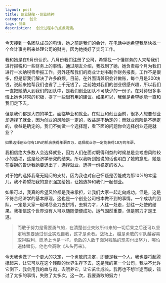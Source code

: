 ```yaml
---
layout: post
title: 创业随笔--创业精神
category:  创业
tags: 创业
description:  创业过程中的点点滴滴。
---
```


今天接到一名团队成员的电话，她之前是我们的会计，在电话中她希望我尽快找一个会计事务所来处理公司的财务，因为她找好了实习工作。

我和她是在9月份认识。八月份我们注册了公司，希望找一个懂财务的人来帮我们进行报税和一些财务上的事情。通过朋友介绍，我找到了她，她负责每个月为我们进行一次纳税零申报工作。另外还帮我们的商业计划书制作财务报表，工作不是很多，但是帮我们解决了许多麻烦。目前，在外面请兼职会计做账，每个月是300块钱，说起来她帮我们也省了上千元钱了。之前她对我们的创业很感兴趣，所以我们一直把她纳入到我们的团队中，是我们创业团队不可缺少的一份子。在对待很多事情上她也非常的积极，提了一些很有用的建议。如果可以，我倒是希望她能一直和我们走下去。

但是我们都是大四的学生，面临毕业和就业。在就业和创业面前，很多人想要创业却选择了就业，因为创业的风险是一定的，收益是不确定的；而就业风险是不确定的，收益是确定的。我们不妨做一个选择题，看下面的问题你会选择创业还是就业？

    如果选择创业你有10%的机会获得年薪百万，选择就业你一定能获得10万的年薪。
    
我相信绝大多数人会选择就业，因为人们在面对既得利益的时候总是会考虑风险较小的选项，这是经济学研究的结果。所以我听到她说的话也明白了她的意思，她是在委婉的告诉我她要退出了，选择就业，选择一份稳定的收入。

对于她的选择我毫无疑问的支持，因为我也对自己怀疑是否能成为那10%的幸运儿，我不希望把我的意识强加给她，让她选择和我们一起创业。

如果可以，我真的希望风险都是我来承担，让我们大家一起走向成功。但是，这是不符合经济学的基本原理，这也是一个创业公司根本做不到的事情。一个成功的团队，一定是大家一起竭尽全力去拼搏，去努力才，人往一处走，劲往一处使的结果。我相信这个世界没有人可以随随便便成功，运气固然重要，但是努力才是王道。

>而敢于努力是需要勇气的，在清楚创业失败所带来的一切后果之后还可以坚定地想要通过创业实现自我，这才是勇者。战场上，越是勇敢的军队越容易取得胜利，商场上也是一样。勇敢的人敢于面对残酷的现实付出努力，哪怕遍体鳞伤，他也会高歌《从头再来》。

今天我也做了一个更大的决定，一个勇敢的决定，即便是我一个人，我也要将超腾撑起来，让它可以在这个残酷的世界生存下去，这是我的第一个公司，我决不允许它倒下，我会用我的血与肉，去喂养它，让它茁壮成长。我再也不想半途而废，错过了太多的事情，失败了太多次，这一次，我要勇敢的努力！